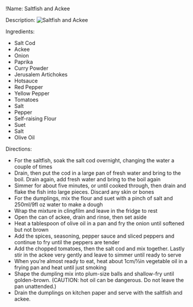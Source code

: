 !Name: Saltfish and Ackee

Description:
![Saltfish and Ackee](https://www.themealdb.com/images/media/meals/vytypy1511883765.jpg "Saltfish and Ackee")

Ingredients:
- Salt Cod
- Ackee
- Onion
- Paprika
- Curry Powder
- Jerusalem Artichokes
- Hotsauce
- Red Pepper
- Yellow Pepper
- Tomatoes
- Salt
- Pepper
- Self-raising Flour
- Suet
- Salt
- Olive Oil

Directions:
- For the saltfish, soak the salt cod overnight, changing the water a couple of times
- Drain, then put the cod in a large pan of fresh water and bring to the boil. Drain again, add fresh water and bring to the boil again
- Simmer for about five minutes, or until cooked through, then drain and flake the fish into large pieces. Discard any skin or bones
- For the dumplings, mix the flour and suet with a pinch of salt and 250ml/9fl oz water to make a dough
- Wrap the mixture in clingfilm and leave in the fridge to rest
- Open the can of ackee, drain and rinse, then set aside
- Heat a tablespoon of olive oil in a pan and fry the onion until softened but not brown
- Add the spices, seasoning, pepper sauce and sliced peppers and continue to fry until the peppers are tender
- Add the chopped tomatoes, then the salt cod and mix together. Lastly stir in the ackee very gently and leave to simmer until ready to serve
- When you’re almost ready to eat, heat about 1cm/½in vegetable oil in a frying pan and heat until just smoking
- Shape the dumpling mix into plum-size balls and shallow-fry until golden-brown. (CAUTION: hot oil can be dangerous. Do not leave the pan unattended.)
- Drain the dumplings on kitchen paper and serve with the saltfish and ackee.
